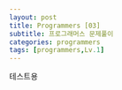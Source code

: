 ```yaml
---
layout: post
title: Programmers [03]
subtitle: 프로그래머스 문제풀이
categories: programmers
tags: [programmers,Lv.1]
---
```


테스트용 